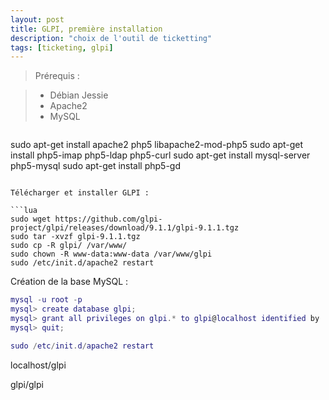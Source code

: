 ```yaml
---
layout: post
title: GLPI, première installation
description: "choix de l'outil de ticketting"
tags: [ticketing, glpi]
---
```


> Prérequis :

> - Débian Jessie
> - Apache2
> - MySQL

>```lua
sudo apt-get install apache2 php5 libapache2-mod-php5
sudo apt-get install php5-imap php5-ldap php5-curl
sudo apt-get install mysql-server php5-mysql
sudo apt-get install php5-gd
```

Télécharger et installer GLPI :

```lua
sudo wget https://github.com/glpi-project/glpi/releases/download/9.1.1/glpi-9.1.1.tgz
sudo tar -xvzf glpi-9.1.1.tgz
sudo cp -R glpi/ /var/www/
sudo chown -R www-data:www-data /var/www/glpi
sudo /etc/init.d/apache2 restart
```

Création de la base MySQL :

```lua
mysql -u root -p
mysql> create database glpi;
mysql> grant all privileges on glpi.* to glpi@localhost identified by 'glpi';
mysql> quit;
```

```lua
sudo /etc/init.d/apache2 restart
```

localhost/glpi

glpi/glpi

